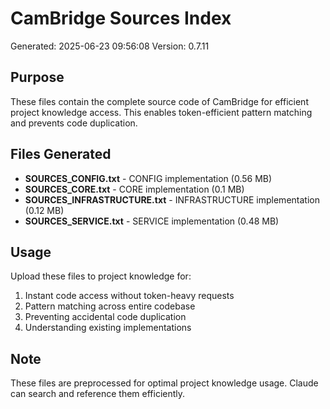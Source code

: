 ﻿# CamBridge Sources Index
Generated: 2025-06-23 09:56:08
Version: 0.7.11

## Purpose
These files contain the complete source code of CamBridge for efficient project knowledge access.
This enables token-efficient pattern matching and prevents code duplication.

## Files Generated
- **SOURCES_CONFIG.txt** - CONFIG implementation (0.56 MB)
- **SOURCES_CORE.txt** - CORE implementation (0.1 MB)
- **SOURCES_INFRASTRUCTURE.txt** - INFRASTRUCTURE implementation (0.12 MB)
- **SOURCES_SERVICE.txt** - SERVICE implementation (0.48 MB)

## Usage
Upload these files to project knowledge for:
1. Instant code access without token-heavy requests
2. Pattern matching across entire codebase
3. Preventing accidental code duplication
4. Understanding existing implementations

## Note
These files are preprocessed for optimal project knowledge usage.
Claude can search and reference them efficiently.
